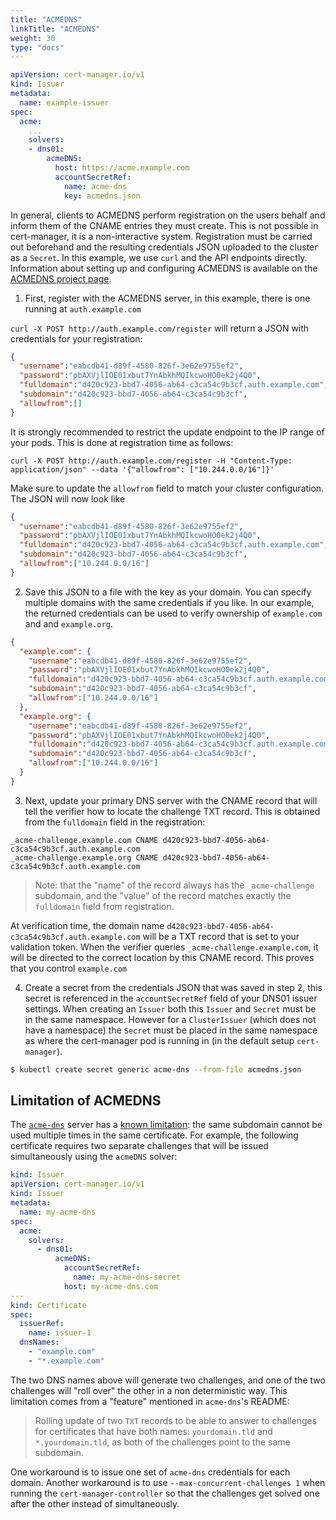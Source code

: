 ```yaml
---
title: "ACMEDNS"
linkTitle: "ACMEDNS"
weight: 30
type: "docs"
---
```


```yaml
apiVersion: cert-manager.io/v1
kind: Issuer
metadata:
  name: example-issuer
spec:
  acme:
    ...
    solvers:
    - dns01:
        acmeDNS:
          host: https://acme.example.com
          accountSecretRef:
            name: acme-dns
            key: acmedns.json
```

In general, clients to ACMEDNS perform registration on the users behalf and
inform them of the CNAME entries they must create. This is not possible in
cert-manager, it is a non-interactive system. Registration must be carried out
beforehand and the resulting credentials JSON uploaded to the cluster as a
`Secret`. In this example, we use `curl` and the API endpoints directly.
Information about setting up and configuring ACMEDNS is available on the
[ACMEDNS project page](https://github.com/joohoi/acme-dns).

1. First, register with the ACMEDNS server, in this example, there is one
   running at `auth.example.com`

`curl -X POST http://auth.example.com/register` will return a JSON with
credentials for your registration:

```json
{
  "username":"eabcdb41-d89f-4580-826f-3e62e9755ef2",
  "password":"pbAXVjlIOE01xbut7YnAbkhMQIkcwoHO0ek2j4Q0",
  "fulldomain":"d420c923-bbd7-4056-ab64-c3ca54c9b3cf.auth.example.com",
  "subdomain":"d420c923-bbd7-4056-ab64-c3ca54c9b3cf",
  "allowfrom":[]
}
```

It is strongly recommended to restrict the update endpoint to the IP range of your pods.
This is done at registration time as follows:

`curl -X POST http://auth.example.com/register -H "Content-Type: application/json" --data '{"allowfrom": ["10.244.0.0/16"]}'`

Make sure to update the `allowfrom` field to match your cluster configuration. The JSON will now look like

```json
{
  "username":"eabcdb41-d89f-4580-826f-3e62e9755ef2",
  "password":"pbAXVjlIOE01xbut7YnAbkhMQIkcwoHO0ek2j4Q0",
  "fulldomain":"d420c923-bbd7-4056-ab64-c3ca54c9b3cf.auth.example.com",
  "subdomain":"d420c923-bbd7-4056-ab64-c3ca54c9b3cf",
  "allowfrom":["10.244.0.0/16"]
}
```

2. Save this JSON to a file with the key as your domain. You can specify
   multiple domains with the same credentials if you like. In our example, the
  returned credentials can be used to verify ownership of `example.com` and and
  `example.org`.

```json
{
  "example.com": {
    "username":"eabcdb41-d89f-4580-826f-3e62e9755ef2",
    "password":"pbAXVjlIOE01xbut7YnAbkhMQIkcwoHO0ek2j4Q0",
    "fulldomain":"d420c923-bbd7-4056-ab64-c3ca54c9b3cf.auth.example.com",
    "subdomain":"d420c923-bbd7-4056-ab64-c3ca54c9b3cf",
    "allowfrom":["10.244.0.0/16"]
  },
  "example.org": {
    "username":"eabcdb41-d89f-4580-826f-3e62e9755ef2",
    "password":"pbAXVjlIOE01xbut7YnAbkhMQIkcwoHO0ek2j4Q0",
    "fulldomain":"d420c923-bbd7-4056-ab64-c3ca54c9b3cf.auth.example.com",
    "subdomain":"d420c923-bbd7-4056-ab64-c3ca54c9b3cf",
    "allowfrom":["10.244.0.0/16"]
  }
}
```

3. Next, update your primary DNS server with the CNAME record that will tell the
   verifier how to locate the challenge TXT record. This is obtained from the
  `fulldomain` field in the registration:

```
_acme-challenge.example.com CNAME d420c923-bbd7-4056-ab64-c3ca54c9b3cf.auth.example.com
_acme-challenge.example.org CNAME d420c923-bbd7-4056-ab64-c3ca54c9b3cf.auth.example.com
```

> Note: that the "name" of the record always has the `_acme-challenge`
> subdomain, and the "value" of the record matches exactly the `fulldomain`
> field from registration.

At verification time, the domain name `d420c923-bbd7-4056-ab64-c3ca54c9b3cf.auth.example.com` will be a TXT
record that is set to your validation token. When the verifier queries `_acme-challenge.example.com`, it will
be directed to the correct location by this CNAME record. This proves that you control `example.com`

4. Create a secret from the credentials JSON that was saved in step 2, this secret is referenced
   in the `accountSecretRef` field of your DNS01 issuer settings.
   When creating an `Issuer` both this `Issuer` and `Secret` must be in the same namespace.
   However for a `ClusterIssuer` (which does not have a namespace) the `Secret` must be placed in
   the same namespace as where the cert-manager pod is running in (in the default setup `cert-manager`).

```bash
$ kubectl create secret generic acme-dns --from-file acmedns.json
```

## Limitation of ACMEDNS

The [`acme-dns`](https://github.com/joohoi/acme-dns) server has a [known
limitation](https://github.com/jetstack/cert-manager/issues/3610): the same
subdomain cannot be used multiple times in the same certificate. For
example, the following certificate requires two separate challenges that
will be issued simultaneously using the `acmeDNS` solver:

```yaml
kind: Issuer
apiVersion: cert-manager.io/v1
kind: Issuer
metadata:
  name: my-acme-dns
spec:
  acme:
    solvers:
      - dns01:
          acmeDNS:
            accountSecretRef:
              name: my-acme-dns-secret
            host: my-acme-dns.com
---
kind: Certificate
spec:
  issuerRef:
    name: issuer-1
  dnsNames:
    - "example.com"
    - "*.example.com"
```

The two DNS names above will generate two challenges, and one of the two
challenges will "roll over" the other in a non deterministic way. This
limitation comes from a "feature" mentioned in `acme-dns`'s README:

> Rolling update of two `TXT` records to be able to answer to challenges
> for certificates that have both names: `yourdomain.tld` and
> `*.yourdomain.tld`, as both of the challenges point to the same
> subdomain.

One workaround is to issue one set of `acme-dns` credentials for each domain.
Another workaround is to use `--max-concurrent-challenges 1` when running
the `cert-manager-controller` so that the challenges get solved one after
the other instead of simultaneously.
